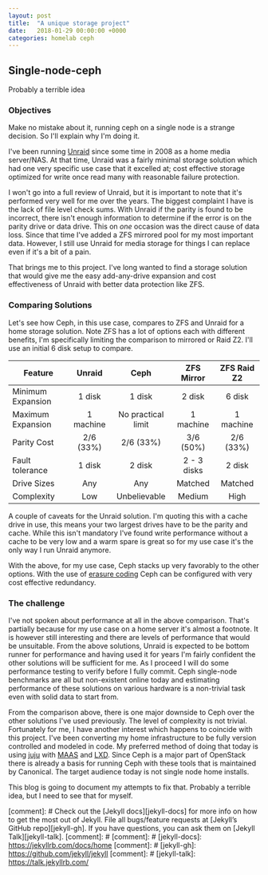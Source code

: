 ```yaml
---
layout: post
title:  "A unique storage project"
date:   2018-01-29 00:00:00 +0000
categories: homelab ceph
---
```


## Single-node-ceph 
Probably a terrible idea

### Objectives
Make no mistake about it, running ceph on a single node is a strange decision.
So I'll explain why I'm doing it.

I've been running [Unraid][unraid] since some time in 2008 as a home media
server/NAS. At that time, Unraid was a fairly minimal storage solution which had
one very specific use case that it excelled at; cost effective storage optimized for write
once read many with reasonable failure protection.

I won't go into a full review of Unraid, but it is important to note that it's
performed very well for me over the years. The biggest complaint I have is the
lack of file level check sums. With Unraid if the parity is found to be
incorrect, there isn't enough information to determine if the error is on the
parity drive or data drive. This on *one* occasion was the direct cause of 
data loss. Since that time I've added a ZFS mirrored pool for my most important
data. However, I still use Unraid for media storage for things I can replace
even if it's a bit of a pain.

That brings me to this project. I've long wanted to find a storage solution that
would give me the easy add-any-drive expansion and cost effectiveness of
Unraid with better data protection like ZFS.

### Comparing Solutions

Let's see how Ceph, in this use case, compares to ZFS and Unraid for a home
storage solution. Note ZFS has a lot of options each with different benefits, I'm
specifically limiting the comparison to mirrored or Raid Z2. I'll use an initial 6
disk setup to compare.

| Feature | Unraid | Ceph  | ZFS Mirror | ZFS Raid Z2 |
| ------  | :----: | :---: | :--------: | :---------: |
| Minimum Expansion | 1 disk | 1 disk | 2 disk | 6 disk |
| Maximum Expansion | 1 machine | No practical limit  | 1 machine | 1 machine |
| Parity Cost | 2/6 (33%) | 2/6 (33%) | 3/6 (50%) | 2/6 (33%) |
| Fault tolerance | 1 disk | 2 disk | 2 - 3 disks | 2 disk |
| Drive Sizes | Any | Any | Matched | Matched |
| Complexity | Low | Unbelievable | Medium | High |

A couple of caveats for the Unraid solution. I'm quoting this with a cache drive
in use, this means your two largest drives have to be the parity and cache.
While this isn't mandatory I've found write performance without a cache to be
very low and a warm spare is great so for my use case it's the only way I run
Unraid anymore.

With the above, for my use case, Ceph stacks up very favorably to the other
options. With the use of [erasure coding][erasure-coding] Ceph can be configured
with very cost effective redundancy. 

### The challenge

I've not spoken about performance at all in the above comparison.
That's partially because for my use case on a home server it's almost a
footnote. It is however still interesting and there are levels of performance
that would be unsuitable. From the above solutions, Unraid is expected to be
bottom runner for performance and having used it for years I'm fairly confident
the other solutions will be sufficient for me. As I proceed I will do some
performance testing to verify before I fully commit. Ceph single-node
benchmarks are all but non-existent online today and estimating performance of
these solutions on various hardware is a non-trivial task even with solid data
to start from.

From the comparison above, there is one major downside to Ceph over the other
solutions I've used previously. The level of complexity is not trivial.
Fortunately for me, I have another interest which happens to coincide with this
project. I've been converting my home infrastructure to be fully version
controlled and modeled in code. My preferred method of doing that today is using
[juju][juju] with [MAAS][maas] and [LXD][lxd]. Since Ceph is a major part of
OpenStack there is already a basis for running Ceph with these tools that is
maintained by Canonical. The target audience today is not single node home
installs. 

This blog is going to document my attempts to fix that. Probably a terrible
idea, but I need to see that for myself.

[unraid]: https://lime-technology.com
[erasure-coding]: http://docs.ceph.com/docs/master/rados/operations/erasure-code/
[juju]: https://jujucharms.com/docs/stable/getting-started
[maas]: https://docs.ubuntu.com/maas/2.3/en/
[lxd]: https://linuxcontainers.org/lxd/

[comment]: # Check out the [Jekyll docs][jekyll-docs] for more info on how to get the most out of Jekyll. File all bugs/feature requests at [Jekyll’s GitHub repo][jekyll-gh]. If you have questions, you can ask them on [Jekyll Talk][jekyll-talk].
[comment]: # 
[comment]: # [jekyll-docs]: https://jekyllrb.com/docs/home
[comment]: # [jekyll-gh]:   https://github.com/jekyll/jekyll
[comment]: # [jekyll-talk]: https://talk.jekyllrb.com/
